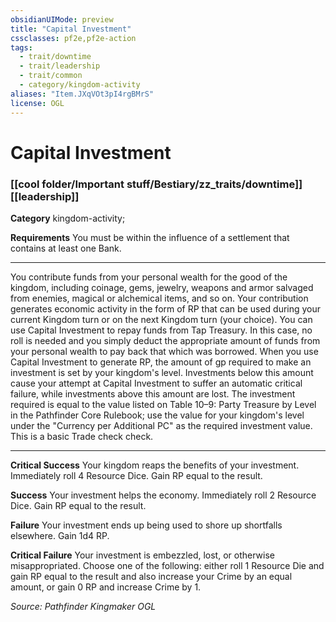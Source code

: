 ```yaml
---
obsidianUIMode: preview
title: "Capital Investment"
cssclasses: pf2e,pf2e-action
tags:
  - trait/downtime
  - trait/leadership
  - trait/common
  - category/kingdom-activity
aliases: "Item.JXqVOt3pI4rgBMrS"
license: OGL
---
```

# Capital Investment

### [[cool folder/Important stuff/Bestiary/zz_traits/downtime]][[leadership]]

**Category** kingdom-activity; 




**Requirements** You must be within the influence of a settlement that contains at least one Bank.

* * *

You contribute funds from your personal wealth for the good of the kingdom, including coinage, gems, jewelry, weapons and armor salvaged from enemies, magical or alchemical items, and so on. Your contribution generates economic activity in the form of RP that can be used during your current Kingdom turn or on the next Kingdom turn (your choice). You can use Capital Investment to repay funds from Tap Treasury. In this case, no roll is needed and you simply deduct the appropriate amount of funds from your personal wealth to pay back that which was borrowed. When you use Capital Investment to generate RP, the amount of gp required to make an investment is set by your kingdom's level. Investments below this amount cause your attempt at Capital Investment to suffer an automatic critical failure, while investments above this amount are lost. The investment required is equal to the value listed on Table 10–9: Party Treasure by Level in the Pathfinder Core Rulebook; use the value for your kingdom's level under the "Currency per Additional PC" as the required investment value. This is a basic Trade check check.

* * *

**Critical Success** Your kingdom reaps the benefits of your investment. Immediately roll 4 Resource Dice. Gain RP equal to the result.

**Success** Your investment helps the economy. Immediately roll 2 Resource Dice. Gain RP equal to the result.

**Failure** Your investment ends up being used to shore up shortfalls elsewhere. Gain 1d4 RP.

**Critical Failure** Your investment is embezzled, lost, or otherwise misappropriated. Choose one of the following: either roll 1 Resource Die and gain RP equal to the result and also increase your Crime by an equal amount, or gain 0 RP and increase Crime by 1.

*Source: Pathfinder Kingmaker*
*OGL*